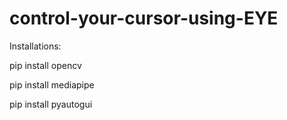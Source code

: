 # control-your-cursor-using-EYE

Installations:

pip install opencv

pip install mediapipe

pip install pyautogui
